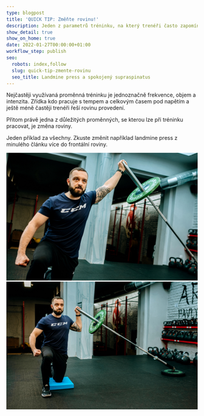 ```yaml
---
type: blogpost
title: 'QUICK TIP: Změňte rovinu!'
description: Jeden z parametrů tréninku, na který trenéři často zapomínají? Rovina. Malý quick tip, který se může hodit.
show_detail: true
show_on_home: true
date: 2022-01-27T00:00:00+01:00
workflow_step: publish
seo:
  robots: index,follow
  slug: quick-tip-zmente-rovinu
  seo_title: Landmine press a spokojený supraspinatus
---
```


Nejčastěji využívaná proměnná tréninku je jednoznačně frekvence, objem a intenzita. Zřídka kdo pracuje s tempem a celkovým časem pod napětím a ještě méně častěji trenéři řeší rovinu provedení.

Přitom právě jedna z důležitých proměnných, se kterou lze při tréninku pracovat, je změna roviny.

Jeden příklad za všechny. Zkuste změnit například landmine press z minulého článku více do frontální roviny.

![](/assets/uploads/viktor-00347.jpg)![](/assets/uploads/viktor-00340.jpg)
